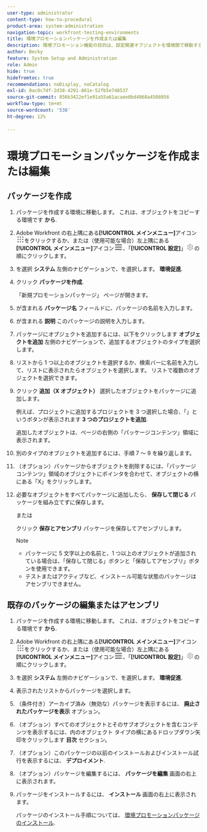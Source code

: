 ```yaml
---
user-type: administrator
content-type: how-to-procedural
product-area: system-administration
navigation-topic: workfront-testing-environments
title: 環境プロモーションパッケージを作成または編集
description: 環境プロモーション機能の目的は、設定関連オブジェクトを環境間で移動する機能を提供することです。 環境プロモーションパッケージを作成して、別の環境にインストールする方法を説明します。
author: Becky
feature: System Setup and Administration
role: Admin
hide: true
hidefromtoc: true
recommendations: noDisplay, noCatalog
exl-id: 0ac8c7df-2d38-4291-861e-52fb5e748537
source-git-commit: 856b3422ef1e91a55a61acaee0bd4068a4508856
workflow-type: tm+mt
source-wordcount: '538'
ht-degree: 12%

---
```


# 環境プロモーションパッケージを作成または編集

## パッケージを作成

1. パッケージを作成する環境に移動します。 これは、オブジェクトをコピーする環境です **から**.
1. Adobe Workfront の右上隅にある&#x200B;**[!UICONTROL メインメニュー]**&#x200B;アイコン![メインメニュー](/help/_includes/assets/main-menu-icon.png)をクリックするか、または（使用可能な場合）左上隅にある&#x200B;**[!UICONTROL メインメニュー]**&#x200B;アイコン![メインメニュー](/help/_includes/assets/main-menu-icon-left-nav.png)、「**[!UICONTROL 設定]**」![設定アイコン](/help/_includes/assets/gear-icon-setup.png)の順にクリックします。
1. を選択 **システム** 左側のナビゲーションで、を選択します。 **環境促進**.
1. クリック **パッケージを作成**.

   「新規プロモーションパッケージ」 ページが開きます。

1. が含まれる **パッケージ名** フィールドに、パッケージの名前を入力します。
1. が含まれる **説明** このパッケージの説明を入力します。
1. パッケージにオブジェクトを追加するには、以下をクリックします **オブジェクトを追加** 左側のナビゲーションで、追加するオブジェクトのタイプを選択します。
1. リストから 1 つ以上のオブジェクトを選択するか、検索バーに名前を入力して、リストに表示されたらオブジェクトを選択します。 リストで複数のオブジェクトを選択できます。
1. クリック **追加（X オブジェクト）** 選択したオブジェクトをパッケージに追加します。

   例えば、プロジェクトに追加するプロジェクトを 3 つ選択した場合、「」というボタンが表示されます **3 つのプロジェクトを追加**.

   追加したオブジェクトは、ページの右側の「パッケージコンテンツ」領域に表示されます。

1. 別のタイプのオブジェクトを追加するには、手順 7 ～ 9 を繰り返します。
1. （オプション）パッケージからオブジェクトを削除するには、「パッケージコンテンツ」領域のオブジェクトにポインタを合わせて、オブジェクトの横にある「X」をクリックします。
1. 必要なオブジェクトをすべてパッケージに追加したら、 **保存して閉じる** パッケージを組み立てずに保存します。

   または

   クリック **保存とアセンブリ** パッケージを保存してアセンブリします。

   >[!NOTE]
   >
   >* パッケージに 5 文字以上の名前と、1 つ以上のオブジェクトが追加されている場合は、「保存して閉じる」ボタンと「保存してアセンブリ」ボタンを使用できます。
   >* テストまたはアクティブなど、インストール可能な状態のパッケージはアセンブリできません。

## 既存のパッケージの編集またはアセンブリ

1. パッケージを作成する環境に移動します。 これは、オブジェクトをコピーする環境です **から**.
1. Adobe Workfront の右上隅にある&#x200B;**[!UICONTROL メインメニュー]**&#x200B;アイコン![メインメニュー](/help/_includes/assets/main-menu-icon.png)をクリックするか、または（使用可能な場合）左上隅にある&#x200B;**[!UICONTROL メインメニュー]**&#x200B;アイコン![メインメニュー](/help/_includes/assets/main-menu-icon-left-nav.png)、「**[!UICONTROL 設定]**」![設定アイコン](/help/_includes/assets/gear-icon-setup.png)の順にクリックします。
1. を選択 **システム** 左側のナビゲーションで、を選択します。 **環境促進**.
1. 表示されたリストからパッケージを選択します。
1. （条件付き）アーカイブ済み（無効な）パッケージを表示するには、 **廃止されたパッケージを表示** オプション。
1. （オプション）すべてのオブジェクトとそのサブオブジェクトを含むコンテンツを表示するには、内のオブジェクト タイプの横にあるドロップダウン矢印をクリックします **目次** セクション。
1. （オプション）このパッケージの以前のインストールおよびインストール試行を表示するには、 **デプロイメント**.
1. （オプション）パッケージを編集するには、 **パッケージを編集** 画面の右上に表示されます。
1. パッケージをインストールするには、 **インストール** 画面の右上に表示されます。

   パッケージのインストール手順については、 [環境プロモーションパッケージのインストール](/help/quicksilver/administration-and-setup/set-up-workfront/workfront-testing-environments/environment-promotion-install-package.md).
